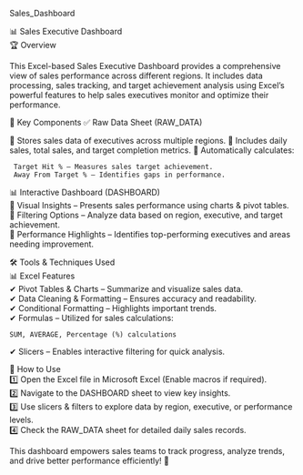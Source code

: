 Sales_Dashboard   
 
📊 Sales Executive Dashboard   
🏆 Overview   

This Excel-based Sales Executive Dashboard provides a comprehensive view of sales performance across different regions. It includes data processing, sales tracking, and target achievement analysis using Excel’s powerful features to help sales executives monitor and optimize their performance.   

📂 Key Components 
✅ Raw Data Sheet (RAW_DATA) 

📌 Stores sales data of executives across multiple regions. 
📌 Includes daily sales, total sales, and target completion metrics. 
📌 Automatically calculates: 

     Target Hit % – Measures sales target achievement.   
     Away From Target % – Identifies gaps in performance.  
     
📊 Interactive Dashboard (DASHBOARD)     
🔹 Visual Insights – Presents sales performance using charts & pivot tables.  
🔹 Filtering Options – Analyze data based on region, executive, and target achievement.   
🔹 Performance Highlights – Identifies top-performing executives and areas needing improvement.  

🛠 Tools & Techniques Used   
📊 Excel Features   
✔ Pivot Tables & Charts – Summarize and visualize sales data.   
✔ Data Cleaning & Formatting – Ensures accuracy and readability.  
✔ Conditional Formatting – Highlights important trends.  
✔ Formulas – Utilized for sales calculations:   

    SUM, AVERAGE, Percentage (%) calculations  
✔ Slicers – Enables interactive filtering for quick analysis.  

🔎 How to Use  
1️⃣ Open the Excel file in Microsoft Excel (Enable macros if required).  
2️⃣ Navigate to the DASHBOARD sheet to view key insights.  
3️⃣ Use slicers & filters to explore data by region, executive, or performance levels.  
4️⃣ Check the RAW_DATA sheet for detailed daily sales records.  

This dashboard empowers sales teams to track progress, analyze trends, and drive better performance efficiently! 🚀

